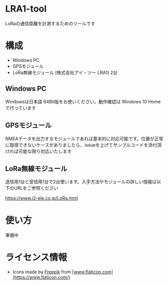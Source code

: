 # LRA1-tool

LoRaの通信距離を計測するためのツールです

# 構成

* Windows PC
* GPSモジュール
* LoRa無線モジュール (株式会社アイ・ツー LRA1) 2台

## Windows PC

Windowsは日本語 64Bit版をお使いください。動作確認は Windows 10 Home で行っています

## GPSモジュール

NMEAデータを出力するモジュールであれば基本的に対応可能です。位置が正常に取得できないケースがありましたら、issueを上げてサンプルコードを添付頂ければ可能な限り対応いたします

## LoRa無線モジュール

送信用1台と受信用1台で2台使います。入手方法やモジュールの詳しい情報は以下のURLをご参照ください

https://www.i2-ele.co.jp/LoRa.html

# 使い方

準備中

# ライセンス情報

* Icons made by [Freepik](https://www.flaticon.com/authors/freepik) from [www.flaticon.com](https://www.flaticon.com/)
